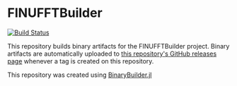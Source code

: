 # FINUFFTBuilder

[![Build Status](https://travis-ci.org/ludvigak/FINUFFTBuilder.svg?branch=master)](https://travis-ci.org/ludvigak/FINUFFTBuilder)

This repository builds binary artifacts for the FINUFFTBuilder project. Binary artifacts are automatically uploaded to
[this repository's GitHub releases page](https://github.com/ludvigak/FINUFFTBuilder/releases) whenever a tag is created
on this repository.

This repository was created using [BinaryBuilder.jl](https://github.com/JuliaPackaging/BinaryBuilder.jl)
